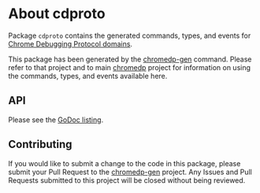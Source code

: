 # About cdproto

Package `cdproto` contains the generated commands, types, and events for
[Chrome Debugging Protocol domains](https://chromedevtools.github.io/devtools-protocol/).

This package has been generated by the [chromedp-gen](https://github.com/jbegley1995/chromedp-gen)
command. Please refer to that project and to main [chromedp](https://github.com/jbegley1995/chromedp)
project for information on using the commands, types, and events available
here.

## API

Please see the [GoDoc listing](https://godoc.org/github.com/jbegley1995/cdproto).

## Contributing

If you would like to submit a change to the code in this package, please submit
your Pull Request to the [chromedp-gen](https://github.com/jbegley1995/chromedp-gen)
project. Any Issues and Pull Requests submitted to this project will be closed
without being reviewed.
